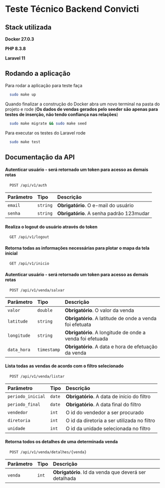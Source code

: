 # Teste Técnico Backend Convicti

## Stack utilizada

**Docker 27.0.3**

**PHP 8.3.8**

**Laravel 11**

## Rodando a aplicação

Para rodar a aplicação para teste faça

```bash
  sudo make up
```

Quando finalizar a construção do Docker abra um novo terminal na pasta do projeto e rode (**Os dados de vendas gerados pelo seeder são apenas para testes de inserção, não tendo confiança nas relações**)

```bash
  sudo make migrate && sudo make seed
```

Para executar os testes do Laravel rode

```bash
  sudo make test
```

## Documentação da API

#### Autenticar usuário - será retornado um token para acesso as demais rotas

```http
  POST /api/v1/auth
```

| Parâmetro | Tipo     | Descrição                                |
| :-------- | :------- | :--------------------------------------- |
| `email`   | `string` | **Obrigatório**. O e-mail do usuário     |
| `senha`   | `string` | **Obrigatório**. A senha padrão 123mudar |

#### Realiza o logout do usuário através do token

```http
  GET /api/v1/logout
```

#### Retorna todas as informações necessárias para plotar o mapa da tela inicial

```http
  GET /api/v1/inicio
```

#### Autenticar usuário - será retornado um token para acesso as demais rotas

```http
  POST /api/v1/venda/salvar
```

| Parâmetro   | Tipo        | Descrição                                                 |
| :---------- | :---------- | :-------------------------------------------------------- |
| `valor`     | `double`    | **Obrigatório**. O valor da venda                         |
| `latitude`  | `string`    | **Obrigatório**. A latitude de onde a venda foi efetuata  |
| `longitude` | `string`    | **Obrigatório**. A longitude de onde a venda foi efetuada |
| `data_hora` | `timestamp` | **Obrigatório**. A data e hora de efetuação da venda      |

#### Lista todas as vendas de acordo com o filtro selecionado

```http
  POST /api/v1/venda/listar
```

| Parâmetro         | Tipo   | Descrição                                   |
| :---------------- | :----- | :------------------------------------------ |
| `periodo_inicial` | `date` | **Obrigatório**. A data de início do filtro |
| `periodo_final`   | `date` | **Obrigatório**. A data final do filtro     |
| `vendedor`        | `int`  | O id do vendedor a ser procurado            |
| `diretoria`       | `int`  | O id da diretoria a ser utilizada no filtro |
| `unidade`         | `int`  | O id da unidade selecionada no filtro       |

#### Retorna todos os detalhes de uma determinada venda

```http
  POST /api/v1/venda/detalhes/{venda}
```

| Parâmetro | Tipo  | Descrição                                             |
| :-------- | :---- | :---------------------------------------------------- |
| `venda`   | `int` | **Obrigatório**. Id da venda que deverá ser detalhada |
